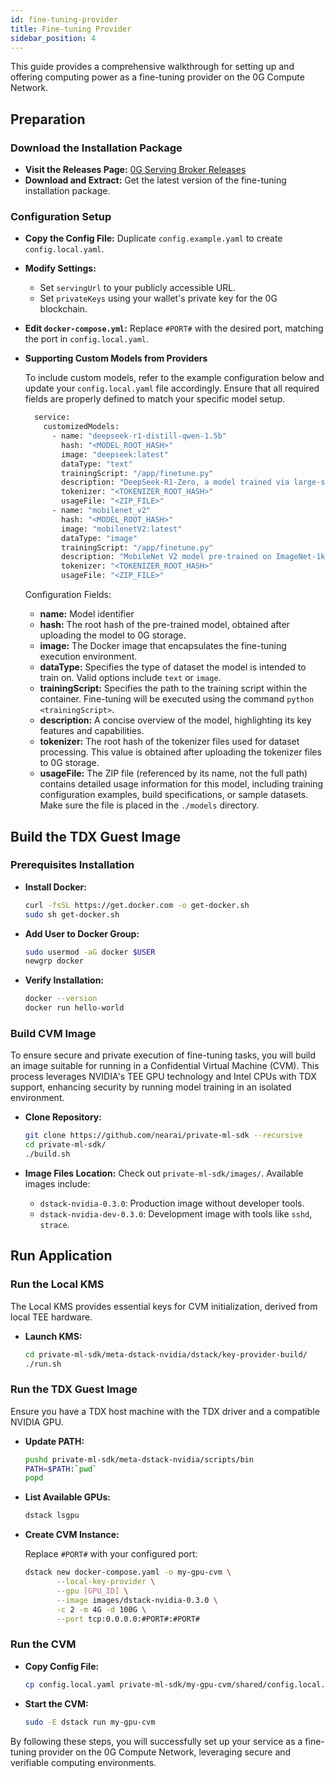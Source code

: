 ```yaml
---
id: fine-tuning-provider
title: Fine-tuning Provider
sidebar_position: 4
---
```


This guide provides a comprehensive walkthrough for setting up and offering computing power as a fine-tuning provider on the 0G Compute Network.

## Preparation

### Download the Installation Package

- **Visit the Releases Page:** [0G Serving Broker Releases](https://github.com/0glabs/0g-serving-broker/releases)
- **Download and Extract:** Get the latest version of the fine-tuning installation package.

### Configuration Setup

- **Copy the Config File:** Duplicate `config.example.yaml` to create `config.local.yaml`.
- **Modify Settings:**
  - Set `servingUrl` to your publicly accessible URL.
  - Set `privateKeys` using your wallet's private key for the 0G blockchain.
- **Edit `docker-compose.yml`:** Replace `#PORT#` with the desired port, matching the port in `config.local.yaml`.
- **Supporting Custom Models from Providers**

  To include custom models, refer to the example configuration below and update your `config.local.yaml` file accordingly. Ensure that all required fields are properly defined to match your specific model setup.

    ```bash
      service:
        customizedModels:
          - name: "deepseek-r1-distill-qwen-1.5b"
            hash: "<MODEL_ROOT_HASH>"
            image: "deepseek:latest"
            dataType: "text"
            trainingScript: "/app/finetune.py"
            description: "DeepSeek-R1-Zero, a model trained via large-scale reinforcement learning (RL) without supervised fine-tuning (SFT) as a preliminary step, demonstrated remarkable performance on reasoning."
            tokenizer: "<TOKENIZER_ROOT_HASH>"
            usageFile: "<ZIP_FILE>"
          - name: "mobilenet_v2"
            hash: "<MODEL_ROOT_HASH>"
            image: "mobilenetV2:latest"
            dataType: "image"
            trainingScript: "/app/finetune.py"
            description: "MobileNet V2 model pre-trained on ImageNet-1k at resolution 224x224."
            tokenizer: "<TOKENIZER_ROOT_HASH>"
            usageFile: "<ZIP_FILE>"
    ```
    Configuration Fields:

  - **name:** Model identifier
  - **hash:** The root hash of the pre-trained model, obtained after uploading the model to 0G storage.
  - **image:** The Docker image that encapsulates the fine-tuning execution environment.
  - **dataType:** Specifies the type of dataset the model is intended to train on. Valid options include `text` or `image`.
  - **trainingScript:** Specifies the path to the training script within the container. Fine-tuning will be executed using the command `python <trainingScript>`.
  - **description:** A concise overview of the model, highlighting its key features and capabilities.
  - **tokenizer:** The root hash of the tokenizer files used for dataset processing. This value is obtained after uploading the tokenizer files to 0G storage.
  - **usageFile:** The ZIP file (referenced by its name, not the full path) contains detailed usage information for this model, including training configuration examples, build specifications, or sample datasets. Make sure the file is placed in the `./models` directory.

## Build the TDX Guest Image

### Prerequisites Installation

- **Install Docker:**
  ```bash
  curl -fsSL https://get.docker.com -o get-docker.sh
  sudo sh get-docker.sh
  ```
- **Add User to Docker Group:**
  ```bash
  sudo usermod -aG docker $USER
  newgrp docker
  ```
- **Verify Installation:**
  ```bash
  docker --version
  docker run hello-world
  ```

### Build CVM Image

To ensure secure and private execution of fine-tuning tasks, you will build an image suitable for running in a Confidential Virtual Machine (CVM). This process leverages NVIDIA's TEE GPU technology and Intel CPUs with TDX support, enhancing security by running model training in an isolated environment.

- **Clone Repository:**

  ```bash
  git clone https://github.com/nearai/private-ml-sdk --recursive
  cd private-ml-sdk/
  ./build.sh
  ```

- **Image Files Location:** Check out `private-ml-sdk/images/`. Available images include:
  - `dstack-nvidia-0.3.0`: Production image without developer tools.
  - `dstack-nvidia-dev-0.3.0`: Development image with tools like `sshd`, `strace`.

## Run Application

### Run the Local KMS

The Local KMS provides essential keys for CVM initialization, derived from local TEE hardware.

- **Launch KMS:**
  ```bash
  cd private-ml-sdk/meta-dstack-nvidia/dstack/key-provider-build/
  ./run.sh
  ```

### Run the TDX Guest Image

Ensure you have a TDX host machine with the TDX driver and a compatible NVIDIA GPU.

- **Update PATH:**

  ```bash
  pushd private-ml-sdk/meta-dstack-nvidia/scripts/bin
  PATH=$PATH:`pwd`
  popd
  ```

- **List Available GPUs:**

  ```bash
  dstack lsgpu
  ```

- **Create CVM Instance:**

  Replace `#PORT#` with your configured port:

  ```bash
  dstack new docker-compose.yaml -o my-gpu-cvm \
         --local-key-provider \
         --gpu [GPU_ID] \
         --image images/dstack-nvidia-0.3.0 \
         -c 2 -m 4G -d 100G \
         --port tcp:0.0.0.0:#PORT#:#PORT#
  ```

### Run the CVM

- **Copy Config File:**

  ```bash
  cp config.local.yaml private-ml-sdk/my-gpu-cvm/shared/config.local.yaml
  ```

- **Start the CVM:**
  ```bash
  sudo -E dstack run my-gpu-cvm
  ```

By following these steps, you will successfully set up your service as a fine-tuning provider on the 0G Compute Network, leveraging secure and verifiable computing environments.
